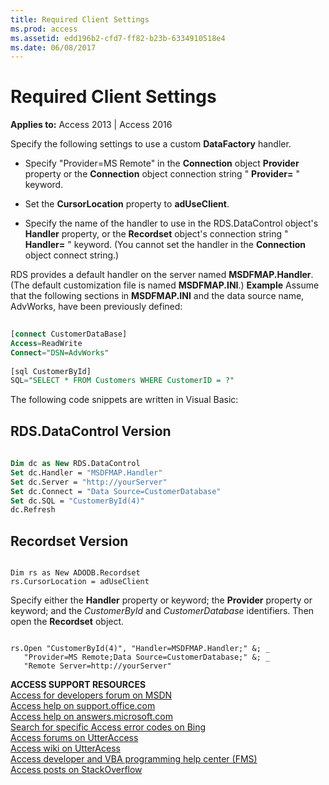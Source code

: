```yaml
---
title: Required Client Settings
ms.prod: access
ms.assetid: edd196b2-cfd7-ff82-b23b-6334910518e4
ms.date: 06/08/2017
---
```



# Required Client Settings

  

**Applies to:** Access 2013 | Access 2016

Specify the following settings to use a custom **DataFactory** handler.


- Specify "Provider=MS Remote" in the **Connection** object **Provider** property or the **Connection** object connection string " **Provider=** " keyword.
    
- Set the **CursorLocation** property to **adUseClient**.
    
- Specify the name of the handler to use in the RDS.DataControl object's **Handler** property, or the **Recordset** object's connection string " **Handler=** " keyword. (You cannot set the handler in the **Connection** object connect string.)
    
RDS provides a default handler on the server named **MSDFMAP.Handler**. (The default customization file is named **MSDFMAP.INI**.)
 **Example**
Assume that the following sections in **MSDFMAP.INI** and the data source name, AdvWorks, have been previously defined:



```sql
 
[connect CustomerDataBase] 
Access=ReadWrite 
Connect="DSN=AdvWorks" 
 
[sql CustomerById] 
SQL="SELECT * FROM Customers WHERE CustomerID = ?" 

```

The following code snippets are written in Visual Basic:

## RDS.DataControl Version


```vb
 
Dim dc as New RDS.DataControl 
Set dc.Handler = "MSDFMAP.Handler" 
Set dc.Server = "http://yourServer" 
Set dc.Connect = "Data Source=CustomerDatabase" 
Set dc.SQL = "CustomerById(4)" 
dc.Refresh
```


## Recordset Version


```
 
Dim rs as New ADODB.Recordset 
rs.CursorLocation = adUseClient
```

Specify either the **Handler** property or keyword; the **Provider** property or keyword; and the _CustomerById_ and _CustomerDatabase_ identifiers. Then open the **Recordset** object.


```
 
rs.Open "CustomerById(4)", "Handler=MSDFMAP.Handler;" &; _ 
   "Provider=MS Remote;Data Source=CustomerDatabase;" &; _ 
   "Remote Server=http://yourServer" 

```

 **ACCESS SUPPORT RESOURCES**<br>
[Access for developers forum on MSDN](https://social.msdn.microsoft.com/Forums/office/en-US/home?forum=accessdev)<br>
[Access help on support.office.com](https://support.office.com/search/results?query=Access)<br>
[Access help on answers.microsoft.com](http://answers.microsoft.com/en-us/office/forum/access?page=1&;tab=question&;status=all&;auth=1)<br>
[Search for specific Access error codes on Bing](http://www.bing.com/)<br>
[Access forums on UtterAccess](http://www.utteraccess.com/forum/index.php?act=idx)<br>
[Access wiki on UtterAcess](http://www.utteraccess.com/forum/index.php?act=idx)<br>
[Access developer and VBA programming help center (FMS)](http://www.fmsinc.com/MicrosoftAccess/developer/)<br>
[Access posts on StackOverflow](http://stackoverflow.com/questions/tagged/ms-access)

